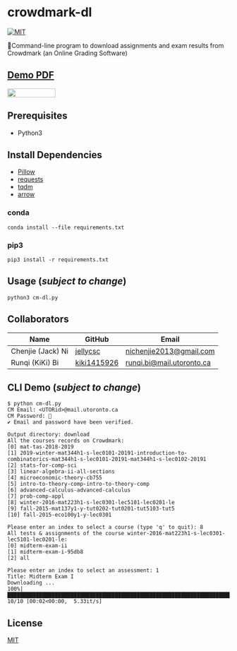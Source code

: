 # crowdmark-dl

[![MIT](https://img.shields.io/badge/License-MIT-green.svg)](LICENSE)

📝Command-line program to download assignments and exam results from Crowdmark (an Online Grading Software)

## [Demo PDF](https://nbviewer.jupyter.org/github/jellycsc/crowdmark-dl/blob/master/demo/winter-2016-mat223h1-s-lec0301-lec5101-lec0201-le/Midterm%20Exam%20I.pdf)

<a href="https://nbviewer.jupyter.org/github/jellycsc/crowdmark-dl/blob/master/demo/winter-2016-mat223h1-s-lec0301-lec5101-lec0201-le/Midterm%20Exam%20I.pdf"><img src="https://raw.githubusercontent.com/jupyter/design/master/logos/Badges/nbviewer_badge.png" 
      width="109" height="20"></a><br>

## Prerequisites

* Python3

## Install Dependencies

* [Pillow](https://python-pillow.org/)
* [requests](https://2.python-requests.org//en/latest/)
* [tqdm](https://tqdm.github.io/)
* [arrow](https://arrow.readthedocs.io/en/latest/)

### conda

```
conda install --file requirements.txt
```

### pip3

```
pip3 install -r requirements.txt
```

## Usage (*subject to change*)

```
python3 cm-dl.py
```

## Collaborators

| Name                    | GitHub                                     | Email
| ----------------------- | ------------------------------------------ | -------------------------
| Chenjie (Jack) Ni       | [jellycsc](https://github.com/jellycsc)    | nichenjie2013@gmail.com
| Runqi (KiKi) Bi         | [kiki1415926](https://github.com/kiki1415926)    | runqi.bi@mail.utoronto.ca

## CLI Demo (*subject to change*)

```
$ python cm-dl.py
CM Email: <UTORid>@mail.utoronto.ca
CM Password: 🔑
✔ Email and password have been verified.

Output directory: download
All the courses records on Crowdmark:
[0] mat-tas-2018-2019
[1] 2019-winter-mat344h1-s-lec0101-20191-introduction-to-combinatorics-mat344h1-s-lec0101-20191-mat344h1-s-lec0102-20191
[2] stats-for-comp-sci
[3] linear-algebra-ii-all-sections
[4] microeconomic-theory-cb755
[5] intro-to-theory-comp-intro-to-theory-comp
[6] advanced-calculus-advanced-calculus
[7] prob-comp-appl
[8] winter-2016-mat223h1-s-lec0301-lec5101-lec0201-le
[9] fall-2015-mat137y1-y-tut0202-tut0201-tut5103-tut5
[10] fall-2015-eco100y1-y-lec0301

Please enter an index to select a course (type 'q' to quit): 8
All tests & assignments of the course winter-2016-mat223h1-s-lec0301-lec5101-lec0201-le:
[0] midterm-exam-ii
[1] midterm-exam-i-95db8
[2] all

Please enter an index to select an assessment: 1
Title: Midterm Exam I
Downloading ... 
100%|████████████████████████████████████████████████████████████████████████████████████████████████| 10/10 [00:02<00:00,  5.33it/s]
```

## License

[MIT](LICENSE)
